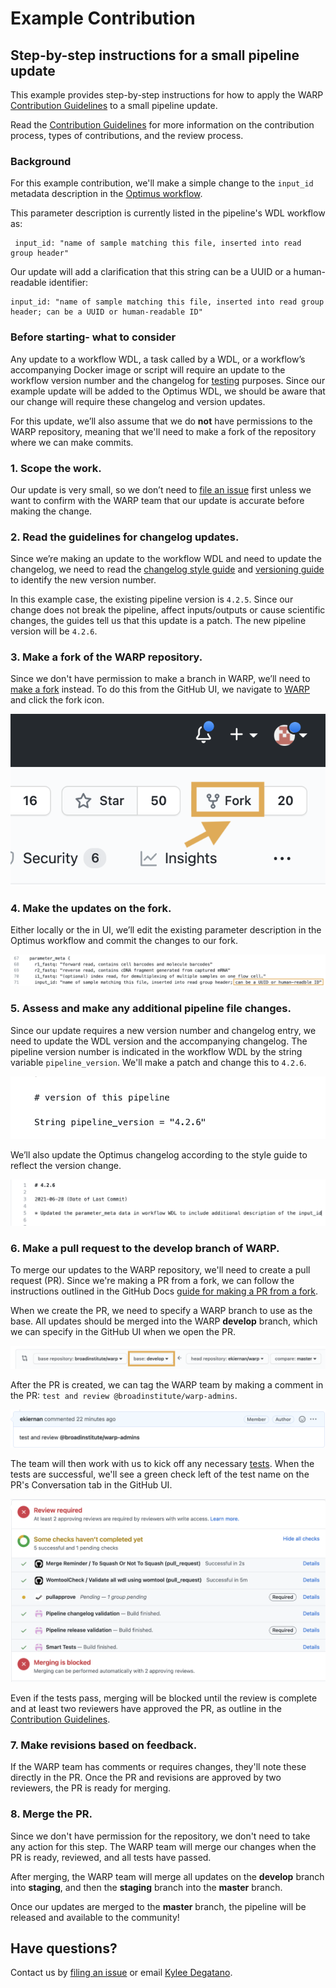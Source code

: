 # Example Contribution
## Step-by-step instructions for a small pipeline update
This example provides step-by-step instructions for how to apply the WARP [Contribution Guidelines](./contribution-guidelines.md) to a small pipeline update. 

Read the [Contribution Guidelines](./contribution-guidelines.md) for more information on the contribution process, types of contributions, and the review process.

### Background
For this example contribution, we'll make a simple change to the `input_id` metadata description in the [Optimus workflow](https://github.com/broadinstitute/warp/blob/develop/pipelines/skylab/optimus/Optimus.wdl).  

This parameter description is currently listed in the pipeline's WDL workflow as: 

```WDL
 input_id: "name of sample matching this file, inserted into read group header"
 ```

Our update will add a clarification that this string can be a UUID or a human-readable identifier:

```WDL
input_id: "name of sample matching this file, inserted into read group header; can be a UUID or human-readable ID"
```

### Before starting- what to consider
Any update to a workflow WDL, a task called by a  WDL, or a workflow’s accompanying Docker image or script will require an update to the workflow version number and the changelog for [testing](https://broadinstitute.github.io/warp/docs/About_WARP/TestingPipelines) purposes. Since our example update will be added to the Optimus WDL, we should be aware that our change will require these changelog and version updates.

For this update, we’ll also assume that we do **not** have permissions to the WARP repository, meaning that we'll need to make a fork of the repository where we can make commits.

### 1. Scope the work.
Our update is very small, so we don’t need to [file an issue](https://github.com/broadinstitute/warp/issues/new) first unless we want to confirm with the WARP team that our update is accurate before making the change.

### 2. Read the guidelines for changelog updates.
Since we’re making an update to the workflow WDL and need to update the changelog, we need to read the [changelog style guide](https://broadinstitute.github.io/warp/docs/contribution/contribute_to_warp/changelog_style) and [versioning guide](https://broadinstitute.github.io/warp/docs/About_WARP/VersionAndReleasePipelines) to identify the new version number.

In this example case, the existing pipeline version is `4.2.5`. Since our change does not break the pipeline, affect inputs/outputs or cause scientific changes, the guides tell us that this update is a patch. The new pipeline version will be `4.2.6`. 

### 3. Make a fork of the WARP repository.
Since we don't have permission to make a branch in WARP, we’ll need to [make a fork](https://docs.github.com/en/get-started/quickstart/fork-a-repo) instead. To do this from the GitHub UI, we navigate to [WARP](https://github.com/broadinstitute/warp) and click the fork icon.

![](fork.png)

### 4. Make the updates on the fork.
Either locally or the in UI, we’ll edit the existing parameter description in the Optimus workflow and commit the changes to our fork.

![](optimus_wdl_update.png)

### 5. Assess and make any additional pipeline file changes.
Since our update requires a new version number and changelog entry, we need to update the WDL version and the accompanying changelog. The pipeline version number is indicated in the workflow WDL by the string variable `pipeline_version`. We'll make a patch and change this to `4.2.6`.

![](optimus_pipeline_version.png)

We’ll also update the Optimus changelog according to the style guide to reflect the version change.

![](optimus_changelog.png)

### 6. Make a pull request to the **develop** branch of WARP.
To merge our updates to the WARP repository, we'll need to create a pull request (PR). Since we're making a PR from a fork, we can follow the instructions outlined in the GitHub Docs [guide for making a PR from a fork](https://docs.github.com/en/github/collaborating-with-pull-requests/proposing-changes-to-your-work-with-pull-requests/creating-a-pull-request-from-a-fork).   

When we create the PR, we need to specify a WARP branch to use as the base. All updates should be merged into the WARP **develop** branch, which we can specify in the GitHub UI when we open the PR.

![](PR_base.png) 


After the PR is created, we can tag the WARP team by making a comment in the PR: `test and review @broadinstitute/warp-admins`.

![](warp-admins-tag.png)

The team will then work with us to kick off any necessary [tests](https://broadinstitute.github.io/warp/docs/About_WARP/TestingPipelines).
When the tests are successful, we'll see a green check left of the test name on the PR's Conversation tab in the GitHub UI.

![](tests.png)

Even if the tests pass, merging will be blocked until the review is complete and at least two reviewers have approved the PR, as outline in the [Contribution Guidelines](contribution-guidelines.md/#review-process).


### 7. Make revisions based on feedback.
If the WARP team has comments or requires changes, they'll note these directly in the PR. Once the PR and revisions are approved by two reviewers, the PR is ready for merging.

### 8. Merge the PR.
Since we don't have permission for the repository, we don't need to take any action for this step. The WARP team will merge our changes when the PR is ready, reviewed, and all tests have passed.

After merging, the WARP team will merge all updates on the **develop** branch into **staging**, and then the **staging** branch into the **master** branch. 

Once our updates are merged to the **master** branch, the pipeline will be released and available to the community!   


## Have questions?
Contact us by [filing an issue](https://github.com/broadinstitute/warp/issues/new) or email [Kylee Degatano](mailto:kdegatano@broadinstitute.org). 
